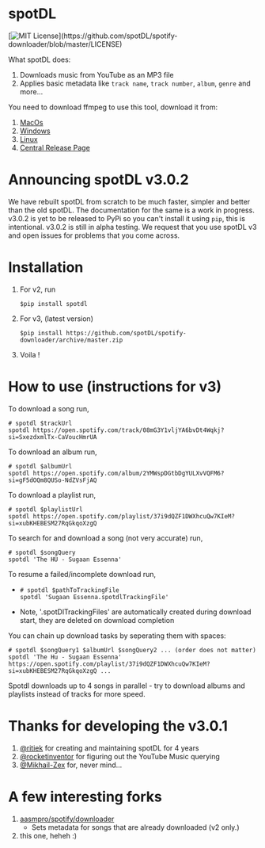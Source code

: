 # spotDL

[![MIT License](https://img.shields.io/apm/l/atomic-design-ui.svg?)](https://github.com/spotDL/spotify-downloader/blob/master/LICENSE)

What spotDL does:
1. Downloads music from YouTube as an MP3 file
2. Applies basic metadata like `track name`, `track number`, `album`, `genre` and more...

You need to download ffmpeg to use this tool, download it from:
1. [MacOs](https://evermeet.cx/ffmpeg/)
2. [Windows](https://www.gyan.dev/ffmpeg/builds/)
3. [Linux](https://johnvansickle.com/ffmpeg/)
4. [Central Release Page](https://ffmpeg.org/download.html)

# Announcing spotDL v3.0.2

We have rebuilt spotDL from scratch to be much faster, simpler and better than the old spotDL.
The documentation for the same is a work in progress. v3.0.2 is yet to be released to PyPi so you
can't install it using `pip`, this is intentional. v3.0.2 is still in alpha testing. We request that
you use spotDL v3 and open issues for problems that you come across.

# Installation

1. For v2, run
    ```
    $pip install spotdl
    ```

2. For v3, (latest version)
    ```
    $pip install https://github.com/spotDL/spotify-downloader/archive/master.zip
    ```
        
3. Voila !

# How to use (instructions for v3)
To download a song run,

    # spotdl $trackUrl
    spotdl https://open.spotify.com/track/08mG3Y1vljYA6bvDt4Wqkj?si=SxezdxmlTx-CaVoucHmrUA

To download an album run,
    
    # spotdl $albumUrl
    spotdl https://open.spotify.com/album/2YMWspDGtbDgYULXvVQFM6?si=gF5dOQm8QUSo-NdZVsFjAQ

To download a playlist run,
    
    # spotdl $playlistUrl
    spotdl https://open.spotify.com/playlist/37i9dQZF1DWXhcuQw7KIeM?si=xubKHEBESM27RqGkqoXzgQ

To search for and download a song (not very accurate) run,
    
    # spotdl $songQuery
    spotdl 'The HU - Sugaan Essenna'

To resume a failed/incomplete download run,
    
-   ```
    # spotdl $pathToTrackingFile
    spotdl 'Sugaan Essenna.spotdlTrackingFile'
    ```

-   Note, '.spotDlTrackingFiles' are automatically created during download start, they are deleted on
    download completion

You can chain up download tasks by seperating them with spaces:
    
    # spotdl $songQuery1 $albumUrl $songQuery2 ... (order does not matter)
    spotdl 'The Hu - Sugaan Essenna' https://open.spotify.com/playlist/37i9dQZF1DWXhcuQw7KIeM?si=xubKHEBESM27RqGkqoXzgQ ...

Spotdl downloads up to 4 songs in parallel - try to download albums and playlists instead of
tracks for more speed.

# Thanks for developing the v3.0.1
1. [@ritiek](https://github.com/ritiek) for creating and maintaining spotDL for 4 years
2. [@rocketinventor](https://github.com/rocketinventor) for figuring out the YouTube Music querying
3. [@Mikhail-Zex](https://github.com/Mikhail-Zex) for, never mind...

# A few interesting forks
1. [aasmpro/spotify/downloader](https://github.com/aasmpro/spotify-downloader)
    - Sets metadata for songs that are already downloaded (v2 only.)
1. this one, heheh :)
